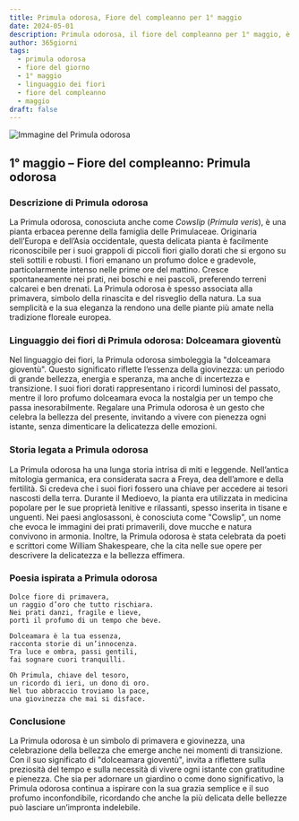 ```yaml
---
title: Primula odorosa, Fiore del compleanno per 1° maggio
date: 2024-05-01
description: Primula odorosa, il fiore del compleanno per 1° maggio, è il simbolo di Dolceamara gioventù. Scopri il suo significato unico, le storie affascinanti e la poesia che celebra la sua bellezza.
author: 365giorni
tags:
  - primula odorosa
  - fiore del giorno
  - 1° maggio
  - linguaggio dei fiori
  - fiore del compleanno
  - maggio
draft: false
---
```


![Immagine del Primula odorosa](https://cdn.pixabay.com/photo/2020/03/23/13/33/cowslip-4960878_1280.jpg)


## 1° maggio – Fiore del compleanno: Primula odorosa

### Descrizione di Primula odorosa

La Primula odorosa, conosciuta anche come _Cowslip_ (_Primula veris_), è una pianta erbacea perenne della famiglia delle Primulaceae. Originaria dell’Europa e dell’Asia occidentale, questa delicata pianta è facilmente riconoscibile per i suoi grappoli di piccoli fiori giallo dorati che si ergono su steli sottili e robusti. I fiori emanano un profumo dolce e gradevole, particolarmente intenso nelle prime ore del mattino. Cresce spontaneamente nei prati, nei boschi e nei pascoli, preferendo terreni calcarei e ben drenati. La Primula odorosa è spesso associata alla primavera, simbolo della rinascita e del risveglio della natura. La sua semplicità e la sua eleganza la rendono una delle piante più amate nella tradizione floreale europea.

### Linguaggio dei fiori di Primula odorosa: Dolceamara gioventù

Nel linguaggio dei fiori, la Primula odorosa simboleggia la "dolceamara gioventù". Questo significato riflette l’essenza della giovinezza: un periodo di grande bellezza, energia e speranza, ma anche di incertezza e transizione. I suoi fiori dorati rappresentano i ricordi luminosi del passato, mentre il loro profumo dolceamara evoca la nostalgia per un tempo che passa inesorabilmente. Regalare una Primula odorosa è un gesto che celebra la bellezza del presente, invitando a vivere con pienezza ogni istante, senza dimenticare la delicatezza delle emozioni.

### Storia legata a Primula odorosa

La Primula odorosa ha una lunga storia intrisa di miti e leggende. Nell’antica mitologia germanica, era considerata sacra a Freya, dea dell’amore e della fertilità. Si credeva che i suoi fiori fossero una chiave per accedere ai tesori nascosti della terra. Durante il Medioevo, la pianta era utilizzata in medicina popolare per le sue proprietà lenitive e rilassanti, spesso inserita in tisane e unguenti. Nei paesi anglosassoni, è conosciuta come "Cowslip", un nome che evoca le immagini dei prati primaverili, dove mucche e natura convivono in armonia. Inoltre, la Primula odorosa è stata celebrata da poeti e scrittori come William Shakespeare, che la cita nelle sue opere per descrivere la delicatezza e la bellezza effimera.

### Poesia ispirata a Primula odorosa

```
Dolce fiore di primavera,  
un raggio d’oro che tutto rischiara.  
Nei prati danzi, fragile e lieve,  
porti il profumo di un tempo che beve.  

Dolceamara è la tua essenza,  
racconta storie di un’innocenza.  
Tra luce e ombra, passi gentili,  
fai sognare cuori tranquilli.  

Oh Primula, chiave del tesoro,  
un ricordo di ieri, un dono di oro.  
Nel tuo abbraccio troviamo la pace,  
una giovinezza che mai si disface.  
```

### Conclusione

La Primula odorosa è un simbolo di primavera e giovinezza, una celebrazione della bellezza che emerge anche nei momenti di transizione. Con il suo significato di "dolceamara gioventù", invita a riflettere sulla preziosità del tempo e sulla necessità di vivere ogni istante con gratitudine e pienezza. Che sia per adornare un giardino o come dono significativo, la Primula odorosa continua a ispirare con la sua grazia semplice e il suo profumo inconfondibile, ricordando che anche la più delicata delle bellezze può lasciare un’impronta indelebile.